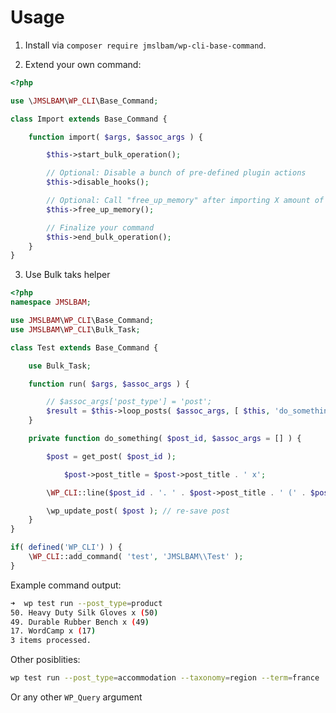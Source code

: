 # Usage

1. Install via `composer require jmslbam/wp-cli-base-command`.

2. Extend your own command:

```php
<?php

use \JMSLBAM\WP_CLI\Base_Command;

class Import extends Base_Command {

    function import( $args, $assoc_args ) {

        $this->start_bulk_operation();

        // Optional: Disable a bunch of pre-defined plugin actions
        $this->disable_hooks();

        // Optional: Call "free_up_memory" after importing X amount of posts
        $this->free_up_memory();

        // Finalize your command
        $this->end_bulk_operation();
    }
}
```

3. Use Bulk taks helper

```php
<?php
namespace JMSLBAM;

use JMSLBAM\WP_CLI\Base_Command;
use JMSLBAM\WP_CLI\Bulk_Task;

class Test extends Base_Command {

	use Bulk_Task;

	function run( $args, $assoc_args ) {

		// $assoc_args['post_type'] = 'post';
		$result = $this->loop_posts( $assoc_args, [ $this, 'do_something' ] );
	}

	private function do_something( $post_id, $assoc_args = [] ) {

		$post = get_post( $post_id );

        	$post->post_title = $post->post_title . ' x';

		\WP_CLI::line($post_id . '. ' . $post->post_title . ' (' . $post->ID . ')' );

		\wp_update_post( $post ); // re-save post
	}
}
```

```php
if( defined('WP_CLI') ) {
	\WP_CLI::add_command( 'test', 'JMSLBAM\\Test' );
}
```

Example command output:

```bash
➜  wp test run --post_type=product
50. Heavy Duty Silk Gloves x (50)
49. Durable Rubber Bench x (49)
17. WordCamp x (17)
3 items processed.
```

Other posiblities:

```bash
wp test run --post_type=accommodation --taxonomy=region --term=france
```

Or any other `WP_Query` argument
